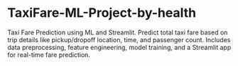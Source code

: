 # TaxiFare-ML-Project-by-health
Taxi Fare Prediction using ML and Streamlit. Predict total taxi fare based on trip details like pickup/dropoff location, time, and passenger count. Includes data preprocessing, feature engineering, model training, and a Streamlit app for real-time fare prediction.

